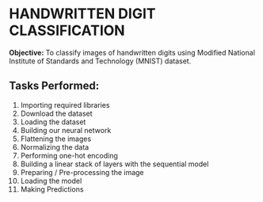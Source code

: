 # HANDWRITTEN DIGIT CLASSIFICATION
**Objective:** To classify images of handwritten digits using Modified National Institute of Standards and Technology (MNIST) dataset.

## **Tasks Performed:**
1. Importing required libraries
2. Download the dataset
3. Loading the dataset
4. Building our neural network
5. Flattening the images
6. Normalizing the data
7. Performing one-hot encoding
8. Building a linear stack of layers with the sequential model
9. Preparing / Pre-processing the image
10. Loading the model
11. Making Predictions

